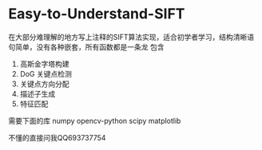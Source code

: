 # Easy-to-Understand-SIFT
在大部分难理解的地方写上注释的SIFT算法实现，适合初学者学习，结构清晰语句简单，没有各种嵌套，所有函数都是一条龙
包含
1. 高斯金字塔构建
2. DoG 关键点检测
3. 关键点方向分配
4. 描述子生成
5. 特征匹配

需要下面的库
numpy
opencv-python
scipy
matplotlib

不懂的直接问我QQ693737754
